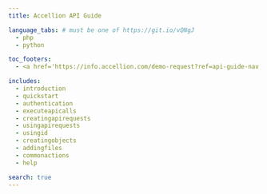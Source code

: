 ```yaml
---
title: Accellion API Guide

language_tabs: # must be one of https://git.io/vQNgJ
  - php
  - python

toc_footers:
  - <a href='https://info.accellion.com/demo-request?ref=api-guide-nav'>GET A DEMO</a>

includes:
  - introduction
  - quickstart
  - authentication
  - executeapicalls
  - creatingapirequests
  - usingapirequests
  - usingid
  - creatingobjects
  - addingfiles
  - commonactions
  - help

search: true
---
```


